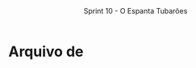 <header>
    Sprint 10 - O Espanta Tubarões
</header>
<div class="doc-body">
<!-- ADD O CONTEÚDO ABAIXO -->

# Arquivo de 

<!-- ADD O CONTEÚDO ACIMA -->
</div>